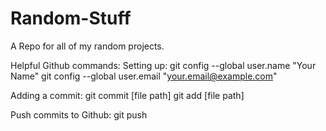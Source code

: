 # Random-Stuff
A Repo for all of my random projects.

Helpful Github commands:
Setting up:
git config --global user.name "Your Name"
git config --global user.email "your.email@example.com"

Adding a commit:
git commit [file path]
git add [file path]

Push commits to Github:
git push
